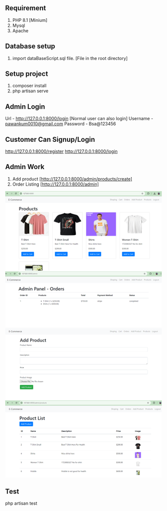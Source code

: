 ## Requirement
1. PHP 8.1 [Minium]
2. Mysql
3. Apache

## Database setup
1. import dataBaseScript.sql file. [File in the root directory]

## Setup project
1. composer install
2. php artisan serve

## Admin Login
Url - http://127.0.0.1:8000/login   [Normal user can also login]
Username - pawankum0010@gmail.com
Password - Bsa@123456

## Customer Can Signup/Login
http://127.0.0.1:8000/register
http://127.0.0.1:8000/login

## Admin Work
1. Add product [http://127.0.0.1:8000/admin/products/create]
2. Order Listing [http://127.0.0.1:8000/admin]

![alt text](image.png)
![alt text](image-1.png)
![alt text](image-2.png)
![alt text](image-3.png)



 ## Test
 php artisan test
